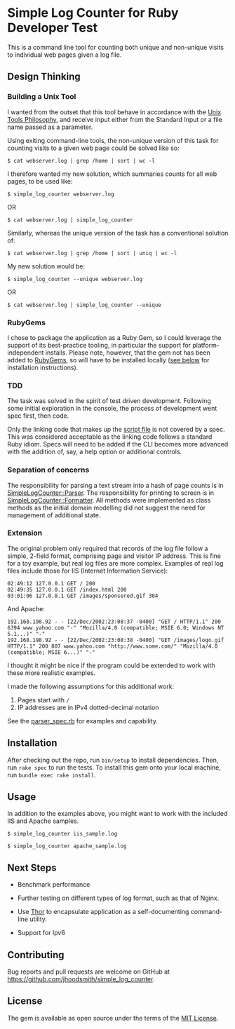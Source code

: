 # Simple Log Counter for Ruby Developer Test

This is a command line tool for counting both unique and non-unique
visits to individual web pages given a log file.

## Design Thinking

### Building a Unix Tool

I wanted from the outset that this tool behave in accordance with the [Unix
Tools Philosophy](https://tldp.org/LDP/GNU-Linux-Tools-Summary/html/c1089.htm),
and receive input either from the Standard Input or a file name passed as a
parameter.

Using exiting command-line tools, the non-unique version of this task for
counting visits to a given web page could be solved like so:

	$ cat webserver.log | grep /home | sort | wc -l
	
I therefore wanted my new solution, which summaries counts for all web pages, to
be used like:

	$ simple_log_counter webserver.log
	
OR

	$ cat webserver.log | simple_log_counter
	
Similarly, whereas the unique version of the task has a conventional solution of:

	$ cat webserver.log | grep /home | sort | uniq | wc -l
	
My new solution would be:

	$ simple_log_counter --unique webserver.log
	
OR

	$ cat webserver.log | simple_log_counter --unique


### RubyGems

I chose to package the application as a Ruby Gem, so I could leverage the support of
its best-practice tooling, in particular the support for platform-independent
installs. Please note, however, that the gem not has been added to
[RubyGems](https://rubygems.org), so will have to be installed locally ([see
below](#installation) for installation instructions).

### TDD

The task was solved in the spirit of test driven development. Following some initial
exploration in the console, the process of development went spec first, then code.

Only the linking code that makes up the [script file](exe/simple_log_counter) is
not covered by a spec. This was considered acceptable as the linking code
follows a standard Ruby idiom. Specs will need to be added if the CLI becomes
more advanced with the addition of, say, a help option or additional controls.

### Separation of concerns

The responsibility for parsing a text stream into a hash of page counts is in
[SimpleLogCounter::Parser](lib/simple_log_counter/parser.rb). The responsibility
for printing to screen is in
[SimpleLogCounter::Formatter](lib/simple_log_counter/formatter.rb). All methods
were implemented as class methods as the initial domain modelling did not
suggest the need for management of additional state.

### Extension

The original problem only required that records of the log file follow a
simple, 2-field format, comprising page and visitor IP address. This is
fine for a toy example, but real log files are more complex. Examples of real log files 
include those for IIS (Internet Information Service):
```
02:49:12 127.0.0.1 GET / 200
02:49:35 127.0.0.1 GET /index.html 200
03:01:06 127.0.0.1 GET /images/sponsered.gif 304
```

And Apache:

```
192.168.198.92 - - [22/Dec/2002:23:08:37 -0400] "GET / HTTP/1.1" 200 6394 www.yahoo.com "-" "Mozilla/4.0 (compatible; MSIE 6.0; Windows NT 5.1...)" "-"
192.168.198.92 - - [22/Dec/2002:23:08:38 -0400] "GET /images/logo.gif HTTP/1.1" 200 807 www.yahoo.com "http://www.some.com/" "Mozilla/4.0 (compatible; MSIE 6...)" "-"
```

I thought it might be nice if the program could be extended to work with these
more realistic examples.

I made the following assumptions for this additional work:

1. Pages start with `/`
2. IP addresses are in IPv4 dotted-decimal notation

See the [parser_spec.rb](spec/parser_spec.rb) for examples and capability.

## Installation

After checking out the repo, run `bin/setup` to install dependencies. Then, run
`rake spec` to run the tests. To install this gem onto your local machine, run
`bundle exec rake install`.

## Usage

In addition to the examples above, you might want to work with the included IIS and Apache samples.

	$ simple_log_counter iis_sample.log
	
	$ simple_log_counter apache_sample.log


## Next Steps

- Benchmark performance

- Further testing on different types of log format, such as that of Nginx.

- Use [Thor](https://github.com/rails/thor) to encapsulate application as a
  self-documenting command-line utility.

- Support for Ipv6

## Contributing

Bug reports and pull requests are welcome on GitHub at
https://github.com/jhoodsmith/simple_log_counter.

## License

The gem is available as open source under the terms of the [MIT
License](https://opensource.org/licenses/MIT).
